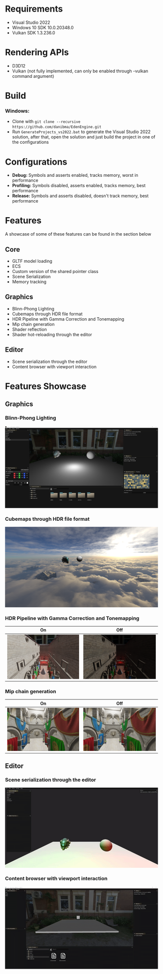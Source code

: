 # **Requirements**
- Visual Studio 2022
- Windows 10 SDK 10.0.20348.0
- Vulkan SDK 1.3.236.0

# **Rendering APIs**
- D3D12
- Vulkan (not fully implemented, can only be enabled through -vulkan command argument)

# **Build**
### **Windows:**
- Clone with `git clone --recursive https://github.com/danibma/EdenEngine.git`
- Run `GenerateProjects_vs2022.bat` to generate the Visual Studio 2022 solution, after that, open the solution and just build the project in one of the configurations

# **Configurations**
- **Debug:** Symbols and asserts enabled, tracks memory, worst in performance
- **Profiling:** Symbols disabled, asserts enabled, tracks memory, best performance
- **Release:** Symbols and asserts disabled, doesn't track memory, best performance

# **Features**
A showcase of some of these features can be found in the section below
## **Core**
- GLTF model loading
- ECS
- Custom version of the shared pointer class
- Scene Serialization
- Memory tracking
## **Graphics**
- Blinn-Phong Lighting
- Cubemaps through HDR file format
- HDR Pipeline with Gamma Correction and Tonemapping
- Mip chain generation
- Shader reflection
- Shader hot-reloading through the editor
## **Editor**
- Scene serialization through the editor
- Content browser with viewport interaction

# **Features Showcase**
## **Graphics**
### Blinn-Phong Lighting
![Phong Lighting Image](img/phong_lighting.png)

### Cubemaps through HDR file format
![Cubemap](img/cubemap.png)

### HDR Pipeline with Gamma Correction and Tonemapping
| On | Off |
|----|-----|
| ![Multiple Lights](img/hdr_on.png) | ![Multiple Lights](img/hdr_off.png) |

### Mip chain generation
| On | Off |
|----|-----|
| ![Multiple Lights](img/mips_on.png) | ![Multiple Lights](img/mips_off.png) |


## **Editor**
### Scene serialization through the editor
![Scene Open](img/scene_serialization.gif)

### Content browser with viewport interaction
![Content Browser](img/content_browser.gif)
